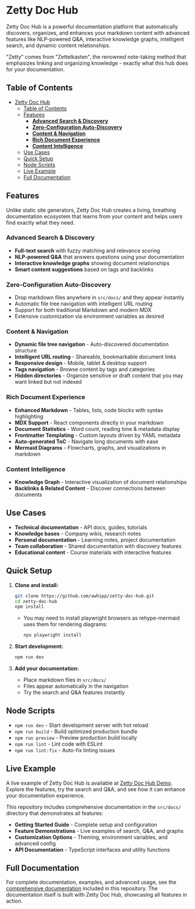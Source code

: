 # Zetty Doc Hub

Zetty Doc Hub is a powerful documentation platform that automatically discovers, organizes, and enhances your markdown content with advanced features like NLP-powered Q&A, interactive knowledge graphs, intelligent search, and dynamic content relationships.

"Zetty" comes from "Zettelkasten", the renowned note-taking method that emphasizes linking and organizing knowledge - exactly what this hub does for your documentation.

## Table of Contents

- [Zetty Doc Hub](#zetty-doc-hub)
  - [Table of Contents](#table-of-contents)
  - [Features](#features)
    - [**Advanced Search \& Discovery**](#advanced-search--discovery)
    - [**Zero-Configuration Auto-Discovery**](#zero-configuration-auto-discovery)
    - [**Content \& Navigation**](#content--navigation)
    - [**Rich Document Experience**](#rich-document-experience)
    - [**Content Intelligence**](#content-intelligence)
  - [Use Cases](#use-cases)
  - [Quick Setup](#quick-setup)
  - [Node Scripts](#node-scripts)
  - [Live Example](#live-example)
  - [Full Documentation](#full-documentation)

## Features

Unlike static site generators, Zetty Doc Hub creates a living, breathing documentation ecosystem that learns from your content and helps users find exactly what they need.

### **Advanced Search & Discovery**

- **Full-text search** with fuzzy matching and relevance scoring
- **NLP-powered Q&A** that answers questions using your documentation
- **Interactive knowledge graphs** showing document relationships
- **Smart content suggestions** based on tags and backlinks

### **Zero-Configuration Auto-Discovery**

- Drop markdown files anywhere in `src/docs/` and they appear instantly
- Automatic file tree navigation with intelligent URL routing
- Support for both traditional Markdown and modern MDX
- Extensive customization via environment variables as desired

### **Content & Navigation**

- **Dynamic file tree navigation** - Auto-discovered documentation structure
- **Intelligent URL routing** - Shareable, bookmarkable document links
- **Responsive design** - Mobile, tablet & desktop support
- **Tags navigation** - Browse content by tags and categories
- **Hidden directories** - Organize sensitive or draft content that you may want linked but not indexed

### **Rich Document Experience**

- **Enhanced Markdown** - Tables, lists, code blocks with syntax highlighting
- **MDX Support** - React components directly in your markdown
- **Document Statistics** - Word count, reading time & metadata display
- **Frontmatter Templating** - Custom layouts driven by YAML metadata
- **Auto-generated ToC** - Navigate long documents with ease
- **Mermaid Diagrams** - Flowcharts, graphs, and visualizations in markdown

### **Content Intelligence**

- **Knowledge Graph** - Interactive visualization of document relationships
- **Backlinks & Related Content** - Discover connections between documents

## Use Cases

- **Technical documentation** - API docs, guides, tutorials
- **Knowledge bases** - Company wikis, research notes
- **Personal documentation** - Learning notes, project documentation
- **Team collaboration** - Shared documentation with discovery features
- **Educational content** - Course materials with interactive features

## Quick Setup

1. **Clone and install:**

    ```sh
    git clone https://github.com/awhipp/zetty-doc-hub.git
    cd zetty-doc-hub
    npm install
    ```

    - You may need to install playwright browsers as rehype-mermaid uses them for rendering diagrams:

        ```sh
        npx playwright install
        ```

2. **Start development:**

    ```sh
    npm run dev
    ```

3. **Add your documentation:**
    - Place markdown files in `src/docs/`
    - Files appear automatically in the navigation
    - Try the search and Q&A features instantly

## Node Scripts

- `npm run dev` - Start development server with hot reload
- `npm run build` - Build optimized production bundle
- `npm run preview` - Preview production build locally
- `npm run lint` - Lint code with ESLint
- `npm run lint:fix` - Auto-fix linting issues

## Live Example

A live example of Zetty Doc Hub is available at [Zetty Doc Hub Demo](https://zettydocs.netlify.app/). Explore the features, try the search and Q&A, and see how it can enhance your documentation experience.

This repository includes comprehensive documentation in the `src/docs/` directory that demonstrates all features:

- **Getting Started Guide** - Complete setup and configuration
- **Feature Demonstrations** - Live examples of search, Q&A, and graphs
- **Customization Options** - Theming, environment variables, and advanced config
- **API Documentation** - TypeScript interfaces and utility functions

## Full Documentation

For complete documentation, examples, and advanced usage, see the [comprehensive documentation](src/docs/README.md) included in this repository. The documentation itself is built with Zetty Doc Hub, showcasing all features in action.
